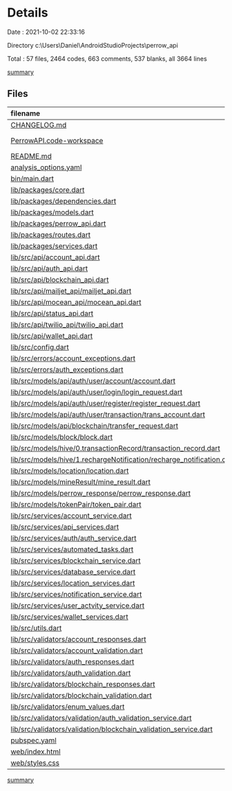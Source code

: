# Details

Date : 2021-10-02 22:33:16

Directory c:\Users\Daniel\AndroidStudioProjects\perrow_api

Total : 57 files,  2464 codes, 663 comments, 537 blanks, all 3664 lines

[summary](results.md)

## Files
| filename | language | code | comment | blank | total |
| :--- | :--- | ---: | ---: | ---: | ---: |
| [CHANGELOG.md](/CHANGELOG.md) | Markdown | 5 | 0 | 5 | 10 |
| [PerrowAPI.code-workspace](/PerrowAPI.code-workspace) | JSON with Comments | 18 | 0 | 1 | 19 |
| [README.md](/README.md) | Markdown | 1 | 0 | 1 | 2 |
| [analysis_options.yaml](/analysis_options.yaml) | YAML | 4 | 5 | 2 | 11 |
| [bin/main.dart](/bin/main.dart) | Dart | 77 | 45 | 22 | 144 |
| [lib/packages/core.dart](/lib/packages/core.dart) | Dart | 3 | 1 | 2 | 6 |
| [lib/packages/dependencies.dart](/lib/packages/dependencies.dart) | Dart | 17 | 2 | 2 | 21 |
| [lib/packages/models.dart](/lib/packages/models.dart) | Dart | 8 | 4 | 5 | 17 |
| [lib/packages/perrow_api.dart](/lib/packages/perrow_api.dart) | Dart | 6 | 1 | 3 | 10 |
| [lib/packages/routes.dart](/lib/packages/routes.dart) | Dart | 5 | 0 | 2 | 7 |
| [lib/packages/services.dart](/lib/packages/services.dart) | Dart | 9 | 0 | 2 | 11 |
| [lib/src/api/account_api.dart](/lib/src/api/account_api.dart) | Dart | 124 | 17 | 11 | 152 |
| [lib/src/api/auth_api.dart](/lib/src/api/auth_api.dart) | Dart | 157 | 16 | 16 | 189 |
| [lib/src/api/blockchain_api.dart](/lib/src/api/blockchain_api.dart) | Dart | 37 | 0 | 6 | 43 |
| [lib/src/api/mailjet_api/mailjet_api.dart](/lib/src/api/mailjet_api/mailjet_api.dart) | Dart | 0 | 58 | 10 | 68 |
| [lib/src/api/mocean_api/mocean_api.dart](/lib/src/api/mocean_api/mocean_api.dart) | Dart | 0 | 32 | 8 | 40 |
| [lib/src/api/status_api.dart](/lib/src/api/status_api.dart) | Dart | 20 | 0 | 4 | 24 |
| [lib/src/api/twilio_api/twilio_api.dart](/lib/src/api/twilio_api/twilio_api.dart) | Dart | 34 | 33 | 17 | 84 |
| [lib/src/api/wallet_api.dart](/lib/src/api/wallet_api.dart) | Dart | 104 | 0 | 14 | 118 |
| [lib/src/config.dart](/lib/src/config.dart) | Dart | 35 | 22 | 25 | 82 |
| [lib/src/errors/account_exceptions.dart](/lib/src/errors/account_exceptions.dart) | Dart | 136 | 13 | 39 | 188 |
| [lib/src/errors/auth_exceptions.dart](/lib/src/errors/auth_exceptions.dart) | Dart | 55 | 5 | 15 | 75 |
| [lib/src/models/api/auth/user/account/account.dart](/lib/src/models/api/auth/user/account/account.dart) | Dart | 31 | 2 | 12 | 45 |
| [lib/src/models/api/auth/user/login/login_request.dart](/lib/src/models/api/auth/user/login/login_request.dart) | Dart | 16 | 2 | 6 | 24 |
| [lib/src/models/api/auth/user/register/register_request.dart](/lib/src/models/api/auth/user/register/register_request.dart) | Dart | 18 | 2 | 6 | 26 |
| [lib/src/models/api/auth/user/transaction/trans_account.dart](/lib/src/models/api/auth/user/transaction/trans_account.dart) | Dart | 19 | 0 | 9 | 28 |
| [lib/src/models/api/blockchain/transfer_request.dart](/lib/src/models/api/blockchain/transfer_request.dart) | Dart | 14 | 2 | 6 | 22 |
| [lib/src/models/block/block.dart](/lib/src/models/block/block.dart) | Dart | 23 | 0 | 11 | 34 |
| [lib/src/models/hive/0.transactionRecord/transaction_record.dart](/lib/src/models/hive/0.transactionRecord/transaction_record.dart) | Dart | 36 | 0 | 10 | 46 |
| [lib/src/models/hive/1.rechargeNotification/recharge_notification.dart](/lib/src/models/hive/1.rechargeNotification/recharge_notification.dart) | Dart | 25 | 0 | 7 | 32 |
| [lib/src/models/location/location.dart](/lib/src/models/location/location.dart) | Dart | 18 | 0 | 7 | 25 |
| [lib/src/models/mineResult/mine_result.dart](/lib/src/models/mineResult/mine_result.dart) | Dart | 22 | 0 | 9 | 31 |
| [lib/src/models/perrow_response/perrow_response.dart](/lib/src/models/perrow_response/perrow_response.dart) | Dart | 18 | 0 | 7 | 25 |
| [lib/src/models/tokenPair/token_pair.dart](/lib/src/models/tokenPair/token_pair.dart) | Dart | 15 | 0 | 7 | 22 |
| [lib/src/services/account_service.dart](/lib/src/services/account_service.dart) | Dart | 80 | 1 | 17 | 98 |
| [lib/src/services/api_services.dart](/lib/src/services/api_services.dart) | Dart | 14 | 13 | 8 | 35 |
| [lib/src/services/auth/auth_service.dart](/lib/src/services/auth/auth_service.dart) | Dart | 50 | 5 | 5 | 60 |
| [lib/src/services/automated_tasks.dart](/lib/src/services/automated_tasks.dart) | Dart | 79 | 3 | 8 | 90 |
| [lib/src/services/blockchain_service.dart](/lib/src/services/blockchain_service.dart) | Dart | 168 | 19 | 29 | 216 |
| [lib/src/services/database_service.dart](/lib/src/services/database_service.dart) | Dart | 15 | 0 | 3 | 18 |
| [lib/src/services/location_services.dart](/lib/src/services/location_services.dart) | Dart | 13 | 1 | 4 | 18 |
| [lib/src/services/notification_service.dart](/lib/src/services/notification_service.dart) | Dart | 0 | 202 | 23 | 225 |
| [lib/src/services/user_actvity_service.dart](/lib/src/services/user_actvity_service.dart) | Dart | 54 | 15 | 7 | 76 |
| [lib/src/services/wallet_services.dart](/lib/src/services/wallet_services.dart) | Dart | 442 | 31 | 39 | 512 |
| [lib/src/utils.dart](/lib/src/utils.dart) | Dart | 97 | 45 | 17 | 159 |
| [lib/src/validators/account_responses.dart](/lib/src/validators/account_responses.dart) | Dart | 19 | 2 | 3 | 24 |
| [lib/src/validators/account_validation.dart](/lib/src/validators/account_validation.dart) | Dart | 19 | 4 | 5 | 28 |
| [lib/src/validators/auth_responses.dart](/lib/src/validators/auth_responses.dart) | Dart | 2 | 17 | 2 | 21 |
| [lib/src/validators/auth_validation.dart](/lib/src/validators/auth_validation.dart) | Dart | 20 | 7 | 7 | 34 |
| [lib/src/validators/blockchain_responses.dart](/lib/src/validators/blockchain_responses.dart) | Dart | 2 | 18 | 3 | 23 |
| [lib/src/validators/blockchain_validation.dart](/lib/src/validators/blockchain_validation.dart) | Dart | 15 | 5 | 4 | 24 |
| [lib/src/validators/enum_values.dart](/lib/src/validators/enum_values.dart) | Dart | 11 | 7 | 2 | 20 |
| [lib/src/validators/validation/auth_validation_service.dart](/lib/src/validators/validation/auth_validation_service.dart) | Dart | 118 | 6 | 15 | 139 |
| [lib/src/validators/validation/blockchain_validation_service.dart](/lib/src/validators/validation/blockchain_validation_service.dart) | Dart | 66 | 0 | 15 | 81 |
| [pubspec.yaml](/pubspec.yaml) | YAML | 42 | 0 | 4 | 46 |
| [web/index.html](/web/index.html) | HTML | 16 | 0 | 5 | 21 |
| [web/styles.css](/web/styles.css) | CSS | 12 | 0 | 3 | 15 |

[summary](results.md)